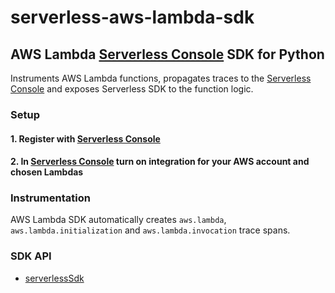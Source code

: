 # serverless-aws-lambda-sdk

## AWS Lambda [Serverless Console](https://www.serverless.com/console) SDK for Python

Instruments AWS Lambda functions, propagates traces to the [Serverless Console](https://www.serverless.com/console/docs) and exposes Serverless SDK to the function logic.

### Setup

#### 1. Register with [Serverless Console](https://console.serverless.com/)

#### 2. In [Serverless Console](https://console.serverless.com/) turn on integration for your AWS account and chosen Lambdas

### Instrumentation

AWS Lambda SDK automatically creates `aws.lambda`, `aws.lambda.initialization` and `aws.lambda.invocation` trace spans.

### SDK API

- [serverlessSdk](docs/sdk.md)
